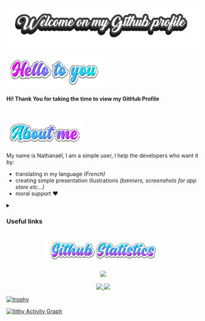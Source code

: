 <p align="center">

<img alt="Welcome" src="https://github.com/Ilithy/Ilithy/blob/57b1a028ee1ae52285a2ac1efbbae18ae40a6c9a/Art/Welcome-on-my-Github-profile.gif"/>

</p>


<p align="left">
<img alt="Hello" src="https://github.com/Ilithy/Ilithy/blob/603e97bb93ef393590b0c58ab32194efe33a8452/Art/Hello-to-you-19-07-2022.gif"width="250"/>
</p>



<div size='20px'><b>Hi! Thank You for taking the time to view my GitHub Profile</b></div>  
<br/><br/>
    
<p align="left">
<img alt="About" src="https://github.com/Ilithy/Ilithy/blob/57b1a028ee1ae52285a2ac1efbbae18ae40a6c9a/Art/About-me-19-07-2022.gif"width="200"/>
</p>
  
My name is Nathanaël, I am a simple user, I help the developers who want it by:

- translating in my language _(French)_
- creating simple presentation illustrations _(banners, screenshots for app store etc...)_
- moral support ❤️

<!--
**Ilithy/Ilithy** is a ✨ _special_ ✨ repository because its `README.md` (this file) appears on your GitHub profile.

Here are some ideas to get you started:

- 🔭 I’m currently working on ...
- 🌱 I’m currently learning ...
- 👯 I’m looking to collaborate on ...
- 🤔 I’m looking for help with ...
- 💬 Ask me about ...
- 📫 How to reach me: ...
- 😄 Pronouns: ...
- ⚡ Fun fact: ...
-->

<details>
<summary><h3>Useful links</h3></summary>

**- Useful android foss application**
  1. [Olauncher CF](https://github.com/jooooscha/Olauncher)
  2. [Silence](https://github.com/x13a/Silence)  
  3. _More soon_ <!-- to filled in later -->
</details>

<p align="center">
<img alt="Statistics" src="https://github.com/Ilithy/Ilithy/blob/bf1be3110677475ceeeb6362a573089a174f2b72/Art/Github-Statistics-20-07-2022.gif"width="300"/>
</p>


<p align="center"> <img src="https://komarev.com/ghpvc/?username=Ilithy&label=Profile%20views&color=0e75b6&style=flat"
 </p>

<br/>
<p align="center">
  <a href="https://github.com/Ilithy">
   <img width="49.5%" src="https://github-readme-stats.vercel.app/api?username=Ilithy&show_icons=true&theme=radical&hide_border=true" />
    <img width="49.5%" src="https://github-readme-streak-stats.herokuapp.com/?user=Ilithy&show_icons=true&theme=radical&hide_border=true" />


[![trophy](https://github-profile-trophy.vercel.app/?username=Ilithy)](https://github.com/Ilithy/github-profile-trophy)


[![Ilithy Activity Graph](https://activity-graph.herokuapp.com/graph?username=Ilithy&custom_title=Ilithy%20Contribution%20Graph&theme=radical)](https://Ilithy.dev)
</a>
 </p>
  <br>
<!-- No new line at the end of file -->
